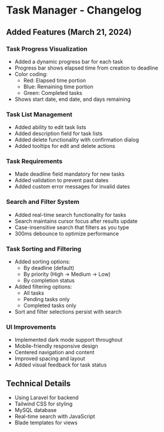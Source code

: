 # Task Manager - Changelog

## Added Features (March 21, 2024)

### Task Progress Visualization
- Added a dynamic progress bar for each task
- Progress bar shows elapsed time from creation to deadline
- Color coding:
  - Red: Elapsed time portion
  - Blue: Remaining time portion
  - Green: Completed tasks
- Shows start date, end date, and days remaining

### Task List Management
- Added ability to edit task lists
- Added description field for task lists
- Added delete functionality with confirmation dialog
- Added tooltips for edit and delete actions

### Task Requirements
- Made deadline field mandatory for new tasks
- Added validation to prevent past dates
- Added custom error messages for invalid dates

### Search and Filter System
- Added real-time search functionality for tasks
- Search maintains cursor focus after results update
- Case-insensitive search that filters as you type
- 300ms debounce to optimize performance

### Task Sorting and Filtering
- Added sorting options:
  - By deadline (default)
  - By priority (High → Medium → Low)
  - By completion status
- Added filtering options:
  - All tasks
  - Pending tasks only
  - Completed tasks only
- Sort and filter selections persist with search

### UI Improvements
- Implemented dark mode support throughout
- Mobile-friendly responsive design
- Centered navigation and content
- Improved spacing and layout
- Added visual feedback for task status

## Technical Details
- Using Laravel for backend
- Tailwind CSS for styling
- MySQL database
- Real-time search with JavaScript
- Blade templates for views
